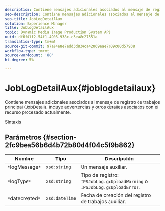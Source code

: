 ```yaml
---
description: Contiene mensajes adicionales asociados al mensaje de registro de trabajos principal (JobDetail). Incluye advertencias y otros detalles asociados con el recurso procesado actualmente.
seo-description: Contiene mensajes adicionales asociados al mensaje de registro de trabajos principal (JobDetail). Incluye advertencias y otros detalles asociados con el recurso procesado actualmente.
seo-title: JobLogDetailAux
solution: Experience Manager
title: JobLogDetailAux
topic: Dynamic Media Image Production System API
uuid: df6f61f2-54f1-4996-938c-c3ea8c27551a
translation-type: tm+mt
source-git-commit: 97a84e8e7edd3d834ca42069eae7c09c00d57938
workflow-type: tm+mt
source-wordcount: '88'
ht-degree: 5%

---
```



# JobLogDetailAux{#joblogdetailaux}

Contiene mensajes adicionales asociados al mensaje de registro de trabajos principal (JobDetail). Incluye advertencias y otros detalles asociados con el recurso procesado actualmente.

Sintaxis

## Parámetros {#section-2fc9bea56b6d4b72b80d4f04c5f9b862}

| Nombre | Tipo | Descripción |
|---|---|---|
| `*`logMessage`*` | `xsd:string` | Un mensaje auxiliar. |
| `*`logType`*` | `xsd:string` | Tipo de registro: `IPSJobLog.gcUploadWarning` o `IPSJobLog.gcUploadError`. |
| `*`datecreated`*` | `xsd:dateTime` | Fecha de creación del registro de trabajos auxiliar. |

